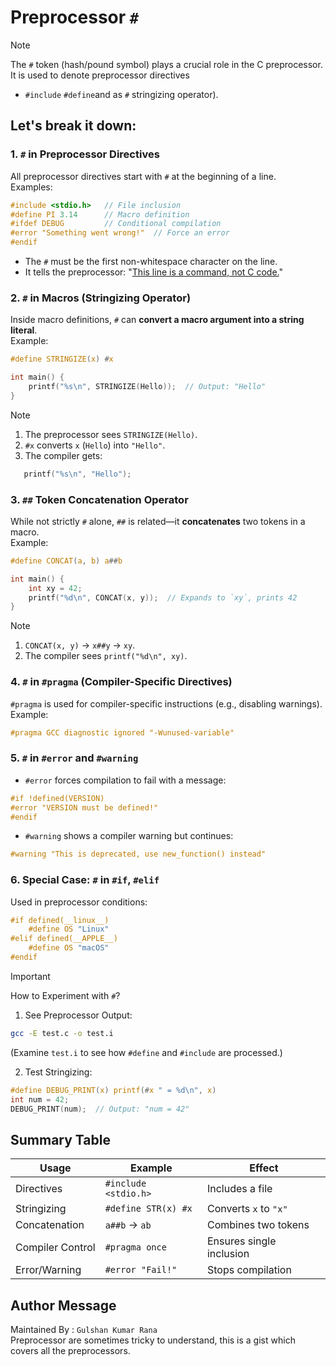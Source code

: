 # Preprocessor `#`

>[!Note]
>The `#` token (hash/pound symbol) plays a crucial role in the C preprocessor.   
>It is used to denote preprocessor directives 
- `#include` `#define`and as `#` stringizing operator). 

## Let's break it down:

### 1. `#` in Preprocessor Directives 
All preprocessor directives start with `#` at the beginning of a line.  
Examples:
```c
#include <stdio.h>   // File inclusion
#define PI 3.14      // Macro definition
#ifdef DEBUG         // Conditional compilation
#error "Something went wrong!"  // Force an error
#endif
```
- The `#` must be the first non-whitespace character on the line.
- It tells the preprocessor: "<ins>This line is a command, not C code.</ins>"



### 2. `#` in Macros (Stringizing Operator)
Inside macro definitions, `#` can **convert a macro argument into a string literal**.  
Example:
```c
#define STRINGIZE(x) #x

int main() {
    printf("%s\n", STRINGIZE(Hello));  // Output: "Hello"
}
```

>[!Note]
>1. The preprocessor sees `STRINGIZE(Hello)`.
>2. `#x` converts `x` (`Hello`) into `"Hello"`.
>3. The compiler gets:  
```c 
   printf("%s\n", "Hello");
```

### 3. `##` Token Concatenation Operator
While not strictly `#` alone, `##` is related—it **concatenates** two tokens in a macro.  
Example:
```c
#define CONCAT(a, b) a##b

int main() {
    int xy = 42;
    printf("%d\n", CONCAT(x, y));  // Expands to `xy`, prints 42
}
```

>[!Note]
>1. `CONCAT(x, y)` → `x##y` → `xy`.
>2. The compiler sees `printf("%d\n", xy)`.



### 4. `#` in `#pragma` (Compiler-Specific Directives)
`#pragma` is used for compiler-specific instructions (e.g., disabling warnings).  
Example:
```c
#pragma GCC diagnostic ignored "-Wunused-variable"
```


### 5. `#` in `#error` and `#warning`
- `#error` forces compilation to fail with a message:  
```c
#if !defined(VERSION)
#error "VERSION must be defined!"
#endif
```
  
- `#warning` shows a compiler warning but continues:
```c
#warning "This is deprecated, use new_function() instead"
```

### 6. Special Case: `#` in `#if`, `#elif`
Used in preprocessor conditions:
```c
#if defined(__linux__)
    #define OS "Linux"
#elif defined(__APPLE__)
    #define OS "macOS"
#endif
```

>[!Important]
>How to Experiment with `#`?
1. See Preprocessor Output:
```sh
gcc -E test.c -o test.i
```
   (Examine `test.i` to see how `#define` and `#include` are processed.)

2. Test Stringizing:
```c   
#define DEBUG_PRINT(x) printf(#x " = %d\n", x)
int num = 42;
DEBUG_PRINT(num);  // Output: "num = 42"
```   


## Summary Table
| Usage            | Example                     | Effect 		    |
|------------------|-----------------------------|--------------------------|
| Directives       | `#include <stdio.h>`        | Includes a file 	    |
| Stringizing      | `#define STR(x) #x`         | Converts `x` to `"x"`    |
| Concatenation    | `a##b` → `ab`               | Combines two tokens      |
| Compiler Control | `#pragma once`              | Ensures single inclusion |
| Error/Warning    | `#error "Fail!"`            | Stops compilation        |

## Author Message

Maintained By : `Gulshan Kumar Rana`  
Preprocessor are sometimes tricky to understand, this is a gist which covers all the preprocessors.


